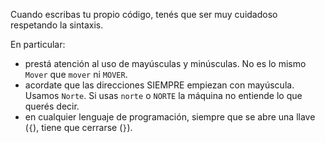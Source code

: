 Cuando escribas tu propio código, tenés que ser muy cuidadoso respetando la sintaxis.

En particular:

 * prestá atención al uso de mayúsculas y minúsculas. No es lo mismo `Mover` que `mover` ni `MOVER`.
 * acordate que las direcciones SIEMPRE empiezan con mayúscula. Usamos `Norte`. Si usas `norte` o `NORTE` la máquina no entiende lo que querés decir.
 * en cualquier lenguaje de programación, siempre que se abre una llave (`{`), tiene que cerrarse (`}`).
